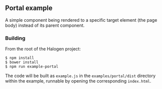 ## Portal example

A simple component being rendered to a specific target element (the page body) instead of its parent component.

### Building

From the root of the Halogen project:

```
$ npm install
$ bower install
$ npm run example-portal
```

The code will be built as `example.js` in the `examples/portal/dist` directory within the example, runnable by opening the corresponding `index.html`.
